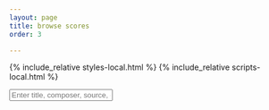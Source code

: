 ```yaml
---
layout: page
title: browse scores
order: 3

---
```


<script async src="https://www.googletagmanager.com/gtag/js?id=G-38882FHV3H"></script>
<script>
  window.dataLayer = window.dataLayer || [];
  function gtag(){dataLayer.push(arguments);}
  gtag('js', new Date());

  gtag('config', 'G-38882FHV3H');
</script>

{% include_relative styles-local.html %}
{% include_relative scripts-local.html %}

<div class="page-wrapper">

  <div id="search-interface">
    <div class="top-row">
      <div class="left-search-group">
        <input type="text" id="input" onkeyup="FreeTextSearch()" placeholder="Enter title, composer, source, or date">
        <span id="search-count"></span>
      </div>
      <div class="top-section">
        <div id="top-dropdowns">
          <div class="top-line">
            <div id="composer-container"></div>
            <div id="genre-container"></div>
            <div id="year-container"></div>
          </div>
          <div class="bottom-line">
            <div id="voice-container"></div>
            <div id="source-container"></div>
          </div>
        </div>
        <div class="mensuration-right"></div>
      </div>
    </div>
  </div>

  <!-- Results -->
  <div id="list"></div>
</div>